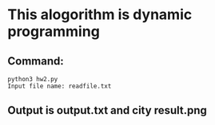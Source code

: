 # This alogorithm is dynamic programming

## Command:
	python3 hw2.py
	Input file name: readfile.txt
## Output is output.txt and city result.png
